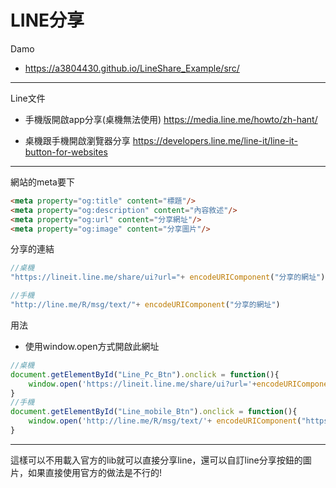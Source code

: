 # LINE分享

Damo
* https://a3804430.github.io/LineShare_Example/src/

----

Line文件

* 手機版開啟app分享(桌機無法使用)
<https://media.line.me/howto/zh-hant/>

* 桌機跟手機開啟瀏覽器分享
<https://developers.line.me/line-it/line-it-button-for-websites>

----
網站的meta要下
```html
<meta property="og:title" content="標題"/>
<meta property="og:description" content="內容敘述"/>
<meta property="og:url" content="分享網址"/>
<meta property="og:image" content="分享圖片"/>
```


分享的連結
```javascript
//桌機
"https://lineit.line.me/share/ui?url="+ encodeURIComponent("分享的網址")

//手機
"http://line.me/R/msg/text/"+ encodeURIComponent("分享的網址")
```


用法
* 使用window.open方式開啟此網址

```javascript
//桌機
document.getElementById("Line_Pc_Btn").onclick = function(){
    window.open('https://lineit.line.me/share/ui?url='+encodeURIComponent("https://a3804430.github.io/LineShare_Example/src/"),"_blank","toolbar=yes,location=yes,directories=no,status=no, menubar=yes,scrollbars=yes,resizable=no, copyhistory=yes,width=600,height=400")
}
//手機
document.getElementById("Line_mobile_Btn").onclick = function(){
    window.open('http://line.me/R/msg/text/'+ encodeURIComponent("https://a3804430.github.io/LineShare_Example/src/"),"_blank","toolbar=yes,location=yes,directories=no,status=no, menubar=yes,scrollbars=yes,resizable=no, copyhistory=yes,width=600,height=400")
}
```

----

這樣可以不用載入官方的lib就可以直接分享line，還可以自訂line分享按鈕的圖片，如果直接使用官方的做法是不行的!

